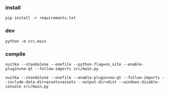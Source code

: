 ### install
```pip install -r requirements.txt```

### dev
```python -m src.main```

### compile
```nuitka --standalone --onefile --python-flag=no_site --enable-plugin=no-qt --follow-imports src/main.py```

```
nuitka --standalone --onefile --enable-plugin=no-qt --follow-imports --include-data-dir=assets=assets --output-dir=dist --windows-disable-console src/main.py
```

